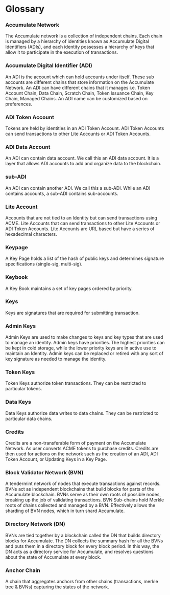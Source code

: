 # Glossary

### Accumulate Network

The Accumulate network is a collection of independent chains. Each chain is managed by a hierarchy of identities known as Accumulate Digital Identifiers (ADIs), and each identity possesses a hierarchy of keys that allow it to participate in the execution of transactions.

### Accumulate Digital Identifier (ADI)

An ADI is the account which can hold accounts under itself. These sub accounts are different chains that store information on the Accumulate Network. An ADI can have different chains that it manages i.e. Token Account Chain, Data Chain, Scratch Chain, Token Issuance Chain, Key Chain, Managed Chains. An ADI name can be customized based on preferences.

### ADI Token Account

Tokens are held by identities in an ADI Token Account. ADI Token Accounts can send transactions to other Lite Accounts or ADI Token Accounts.

### ADI Data Account

An ADI can contain data account. We call this an ADI data account. It is a layer that allows ADI accounts to add and organize data to the blockchain.

### sub-ADI

An ADI can contain another ADI. We call this a sub-ADI. While an ADI contains accounts, a sub-ADI contains sub-accounts.

### Lite Account

Accounts that are not tied to an Identity but can send transactions using ACME. Lite Accounts that can send transactions to other Lite Accounts or ADI Token Accounts. Lite Accounts are URL based but have a series of hexadecimal characters.

### Keypage

A Key Page holds a list of the hash of public keys and determines signature specifications (single-sig, multi-sig).

### Keybook

A Key Book maintains a set of key pages ordered by priority.

### Keys

Keys are signatures that are required for submitting transaction.

### Admin Keys

Admin Keys are used to make changes to keys and key types that are used to manage an identity. Admin keys have priorities. The highest priorities can be kept in cold storage, while the lower priority keys are in active use to maintain an Identity. Admin keys can be replaced or retired with any sort of key signature as needed to manage the identity.

### Token Keys

Token Keys authorize token transactions. They can be restricted to particular tokens.

### Data Keys

Data Keys authorize data writes to data chains. They can be restricted to particular data chains.

### Credits

Credits are a non-transferable form of payment on the Accumulate Network. As user converts ACME tokens to purchase credits. Credits are then used for actions on the network such as the creation of an ADI, ADI Token Account, or Updating Keys in a Key Page.

### Block Validator Network (BVN)

A tendermint network of nodes that execute transactions against records. BVNs act as independent blockchains that build blocks for parts of the Accumulate blockchain. BVNs serve as their own roots of possible nodes, breaking up the job of validating transactions. BVN Sub-chains hold Merkle roots of chains collected and managed by a BVN. Effectively allows the sharding of BVN nodes, which in turn shard Accumulate.

### Directory Network (DN)

BVNs are tied together by a blockchain called the DN that builds directory blocks for Accumulate. The DN collects the summary hash for all the BVNs and puts them in a directory block for every block period. In this way, the DN acts as a directory service for Accumulate, and resolves questions about the state of Accumulate at every block. 

### Anchor Chain

A chain that aggregates anchors from other chains (transactions, merkle tree & BVNs) capturing the states of the network.
